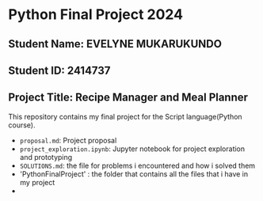 # Python Final Project 2024
## Student Name: EVELYNE MUKARUKUNDO
## Student ID: 2414737
## Project Title: Recipe Manager and Meal Planner

This repository contains my final project for the Script language(Python course).

- `proposal.md`: Project proposal
- `project_exploration.ipynb`: Jupyter notebook for project exploration and prototyping
-  `SOLUTIONS.md`: the file for problems i encountered and how i solved them
-  'PythonFinalProject' : the folder that contains all the files that i have in my project
- 
